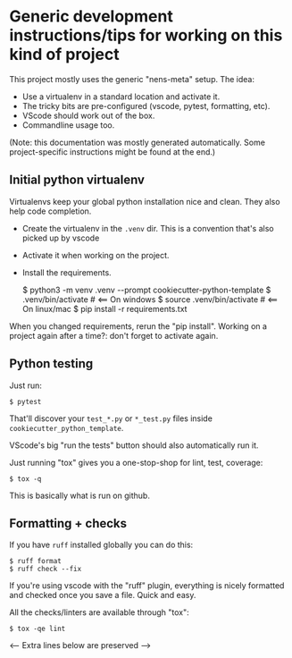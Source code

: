 # Generic development instructions/tips for working on this kind of project

This project mostly uses the generic "nens-meta" setup. The idea:

- Use a virtualenv in a standard location and activate it.
- The tricky bits are pre-configured (vscode, pytest, formatting, etc).
- VScode should work out of the box.
- Commandline usage too.

(Note: this documentation was mostly generated automatically. Some project-specific instructions might be found at the end.)


## Initial python virtualenv

Virtualenvs keep your global python installation nice and clean. They also help code completion.

- Create the virtualenv in the `.venv` dir. This is a convention that's also picked up by vscode
- Activate it when working on the project.
- Install the requirements.

    $ python3 -m venv .venv --prompt cookiecutter-python-template
    $ .venv/bin/activate         # <== On windows
    $ source .venv/bin/activate  # <== On linux/mac
    $ pip install -r requirements.txt

When you changed requirements, rerun the "pip install". Working on a project again after a time?: don't forget to activate again.


## Python testing

Just run:

    $ pytest

That'll discover your `test_*.py` or `*_test.py` files inside `cookiecutter_python_template`.

VScode's big "run the tests" button should also automatically run it.

Just running "tox" gives you a one-stop-shop for lint, test, coverage:

    $ tox -q

This is basically what is run on github.


## Formatting + checks

If you have `ruff` installed globally you can do this:

    $ ruff format
    $ ruff check --fix

If you're using vscode with the "ruff" plugin, everything is nicely formatted and checked once you save a file. Quick and easy.

All the checks/linters are available through "tox":

    $ tox -qe lint
<-- Extra lines below are preserved -->
